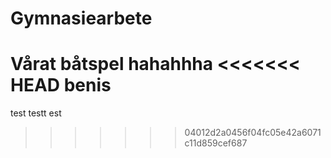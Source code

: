 # Gymnasiearbete
Vårat båtspel
hahahhha
<<<<<<< HEAD
benis
=======
test testt est
>>>>>>> 04012d2a0456f04fc05e42a6071c11d859cef687
